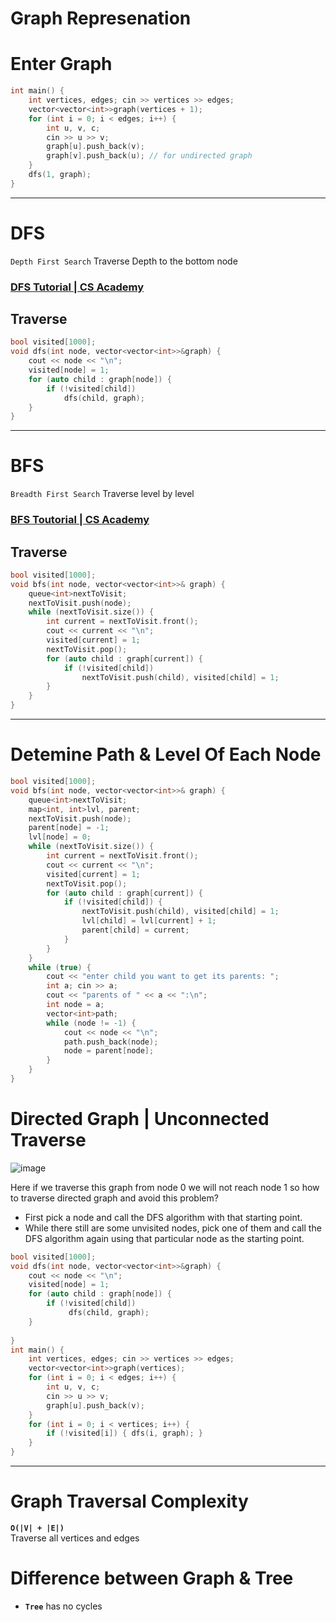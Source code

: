 # Graph Represenation

# Enter Graph 
```cpp
int main() {
    int vertices, edges; cin >> vertices >> edges;
    vector<vector<int>>graph(vertices + 1);
    for (int i = 0; i < edges; i++) {
        int u, v, c;
        cin >> u >> v;
        graph[u].push_back(v);
        graph[v].push_back(u); // for undirected graph
    }
    dfs(1, graph);
}
```
---
# DFS
`Depth First Search` Traverse Depth to the bottom node
### [DFS  Tutorial | CS Academy](https://csacademy.com/lesson/depth_first_search)
## Traverse
```cpp
bool visited[1000];
void dfs(int node, vector<vector<int>>&graph) {
    cout << node << "\n";
    visited[node] = 1;
    for (auto child : graph[node]) {
        if (!visited[child])
            dfs(child, graph);
    }
} 
``` 
---
    
# BFS
`Breadth First Search` Traverse level by level
### [BFS Toutorial | CS Academy](https://csacademy.com/lesson/breadth_first_search)
## Traverse
```cpp
bool visited[1000];
void bfs(int node, vector<vector<int>>& graph) {
    queue<int>nextToVisit;
    nextToVisit.push(node);
    while (nextToVisit.size()) {
        int current = nextToVisit.front();
        cout << current << "\n";
        visited[current] = 1; 
        nextToVisit.pop();
        for (auto child : graph[current]) {
            if (!visited[child])
                nextToVisit.push(child), visited[child] = 1;
        }
    }
}
```
---

# Detemine Path & Level Of Each Node
```cpp
bool visited[1000];
void bfs(int node, vector<vector<int>>& graph) {
    queue<int>nextToVisit;
    map<int, int>lvl, parent;
    nextToVisit.push(node);
    parent[node] = -1;
    lvl[node] = 0;
    while (nextToVisit.size()) {
        int current = nextToVisit.front();
        cout << current << "\n";
        visited[current] = 1;
        nextToVisit.pop();
        for (auto child : graph[current]) {
            if (!visited[child]) {
                nextToVisit.push(child), visited[child] = 1;
                lvl[child] = lvl[current] + 1;
                parent[child] = current;
            }
        }
    }
    while (true) {
        cout << "enter child you want to get its parents: ";
        int a; cin >> a;
        cout << "parents of " << a << ":\n";
        int node = a; 
        vector<int>path;
        while (node != -1) {
            cout << node << "\n";
            path.push_back(node);
            node = parent[node];
        }
    }
}
```
# Directed Graph | Unconnected Traverse
![image](https://user-images.githubusercontent.com/99830416/230778759-808206dc-4e44-4616-849b-ab6615cc76d3.png)
    
Here if we traverse this graph from node 0 we will not reach node 1 so how to traverse directed graph and avoid this problem? 
- First pick a node and call the DFS algorithm with that starting point.
- While there still are some unvisited nodes, pick one of them and call the DFS algorithm again using that particular node as the starting point.
```cpp
bool visited[1000];
void dfs(int node, vector<vector<int>>&graph) {
    cout << node << "\n";
    visited[node] = 1;
    for (auto child : graph[node]) {
        if (!visited[child])
             dfs(child, graph);
    }
    
}    
int main() {
    int vertices, edges; cin >> vertices >> edges;
    vector<vector<int>>graph(vertices);
    for (int i = 0; i < edges; i++) {
        int u, v, c;
        cin >> u >> v;
        graph[u].push_back(v);
    }
    for (int i = 0; i < vertices; i++) {
        if (!visited[i]) { dfs(i, graph); }
    }
}
```
---

# Graph Traversal Complexity
**`O(|V| + |E|)`** <br>
Traverse all vertices and edges

# Difference between Graph & Tree 
- **`Tree`** has no cycles
